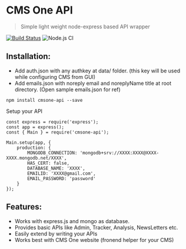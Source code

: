 # CMS One API 
> Simple light weight node-express based API wrapper

[![Build Status](https://travis-ci.com/siddhesh321995/cmsone-api.svg?branch=master)](https://travis-ci.com/siddhesh321995/cmsone-api)
![Node.js CI](https://github.com/siddhesh321995/cmsone-api/workflows/Node.js%20CI/badge.svg?branch=master)

## Installation:
- Add auth.json with any authkey at data/ folder. (this key will be used while configuring CMS from GUI)
- Add emails.json with noreply email and noreplyName title at root directory. (Open sample emails.json for ref) 


```
npm install cmsone-api --save
```


Setup your API
```
const express = require('express');
const app = express();
const { Main } = require('cmsone-api');

Main.setup(app, {
    production: {
        MONGODB_CONNECTION: 'mongodb+srv://XXXX:XXXX@XXXX-XXXX.mongodb.net/XXXX',
        HAS_CERT: false,
        DATABASE_NAME: 'XXXX',
        EMAILID: 'XXXX@gmail.com',
        EMAIL_PASSWORD: 'password'
    }
});
```

## Features:
- Works with express.js and mongo as database.
- Provides basic APIs like Admin, Tracker, Analysis, NewsLetters etc.
- Easily extend by writing your APIs
- Works best with CMS One website (fronend helper for your CMS)
